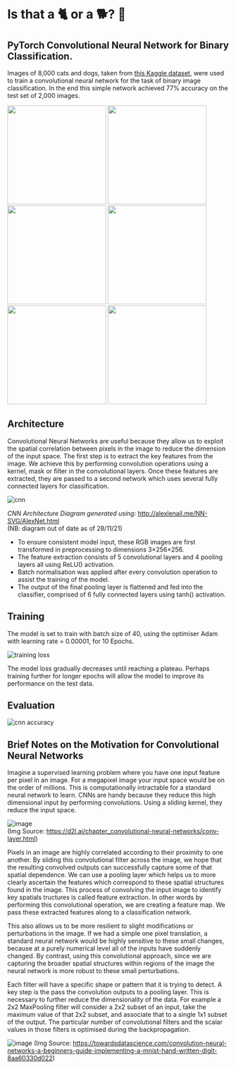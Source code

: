 # Is that a 🐈 or a 🐕? 👀

## PyTorch Convolutional Neural Network for Binary Classification.

Images of 8,000 cats and dogs, taken from [this Kaggle dataset](https://www.kaggle.com/datasets/chetankv/dogs-cats-images), were used to train a convolutional neural network for the task of binary image classification. In the end this simple network achieved 77% accuracy on the test set of 2,000 images.     

<img src="https://user-images.githubusercontent.com/79708390/204142349-8b6580a6-b453-4927-9675-98933d0c513a.jpg" height=224 width=224></img>
<img src="https://user-images.githubusercontent.com/79708390/204142529-be744e6e-bef0-4b06-8f0a-eee538efaced.jpg" height=224 width=224></img>
<img src="https://user-images.githubusercontent.com/79708390/204142618-23a06960-886a-4512-bddc-e319c6342dcd.jpg" height=224 width=224></img>
<img src="https://user-images.githubusercontent.com/79708390/204142383-eaae8bde-ca41-4683-96d2-32172abb644d.jpg" height=224 width=224></img>
<img src="https://user-images.githubusercontent.com/79708390/204142491-61d26faf-8acd-4df2-b086-79d858bf80f5.jpg" height=224 width=224></img>
<img src="https://user-images.githubusercontent.com/79708390/204142812-0caeb4da-7300-44dc-ac41-a4b5b04c84d5.jpg" height=224 width=224></img>


## Architecture

Convolutional Neural Networks are useful because they allow us to exploit the spatial correlation between pixels in the image to reduce the dimension of the input space. The first step is to extract the key features from the image. We achieve this by performing convolution operations using a kernel, mask or filter in the convolutional layers. Once these features are extracted, they are passed to a second network which uses several fully connected layers for classification.

![cnn](https://user-images.githubusercontent.com/79708390/204142288-ce99f74e-c225-4b25-b186-99c4793fa4b6.png)    

_CNN Architecture Diagram generated using:_ http://alexlenail.me/NN-SVG/AlexNet.html    
(NB: diagram out of date as of 28/11/21)

* To ensure consistent model input, these RGB images are first transformed in preprocessing to dimensions 3×256×256. 
* The feature extraction consists of 5 convolutional layers and 4 pooling layers all using ReLU() activation. 
* Batch normalisation was applied after every convolution operation to assist the training of the model. 
* The output of the final pooling layer is flattened and fed into the classifier, comprised of 6 fully connected layers using tanh() activation. 

    
## Training 

The model is set to train with batch size of 40, using the optimiser Adam with learning rate = 0.00001, for 10 Epochs.    

![training loss](https://user-images.githubusercontent.com/79708390/204173340-509b2985-8fd3-4bf8-8bda-b98a6bc1e7e4.png)    

The model loss gradually decreases until reaching a plateau. Perhaps training further for longer epochs will allow the model to improve its performance on the test data. 

    
## Evaluation

![cnn accuracy](https://user-images.githubusercontent.com/79708390/204173346-6b81d29b-9cee-4943-92b9-27ec15731940.png)

    
## Brief Notes on the Motivation for Convolutional Neural Networks

Imagine a supervised learning problem where you have one input feature per pixel in an image. For a megapixel image your input space would be on the order of millions. This is computationally intractable for a standard neural network to learn. CNNs are handy because they reduce this high dimensional input by performing convolutions. 
Using a sliding kernel, they reduce the input space.    

![image](https://user-images.githubusercontent.com/79708390/204163695-3ee8b607-ec98-47d4-8b01-971e13c1bdcf.png)    
(Img Source: https://d2l.ai/chapter_convolutional-neural-networks/conv-layer.html)

Pixels in an image are highly correlated according to their proximity to one another. By sliding this convolutional filter across the image, we hope that the resulting convolved outputs can successfully capture some of that spatial dependence. We can use a pooling layer which helps us to more clearly ascertain the features which correspond to these spatial structures found in the image. This process of convolving the input image to identify key spatials tructures is called feature extraction.
In other words by performing this convolutional operation, we are creating a feature map. We pass these extracted features along to a classification network.    

This also allows us to be more resilient to slight modifications or perturbations in the image. If we had a simple one pixel translation, a standard neural network would be highly sensitive to these small changes, because at a purely numerical level all of the inputs have suddenly changed. By contrast, using this convolutional approach, since we are capturing the broader spatial structures within regions of the image the neural network is more robust to these small perturbations.    

Each filter will have a specific shape or pattern that it is trying to detect. A key step is the pass the convolution outputs to a pooling layer. This is necessary to further reduce the dimensionality of the data. For example a 2x2 MaxPooling filter will consider a 2x2 subset of an input, take the maximum value of that 2x2 subset, and associate that to a single 1x1 subset of the output. The particular number of convolutional filters and the scalar values in those filters is optimised during the backpropagation.     

![image](https://user-images.githubusercontent.com/79708390/204163584-5761c953-19be-4d05-b5b1-1ee5efbe5d95.png)
(Img Source: https://towardsdatascience.com/convolution-neural-networks-a-beginners-guide-implementing-a-mnist-hand-written-digit-8aa60330d022)
